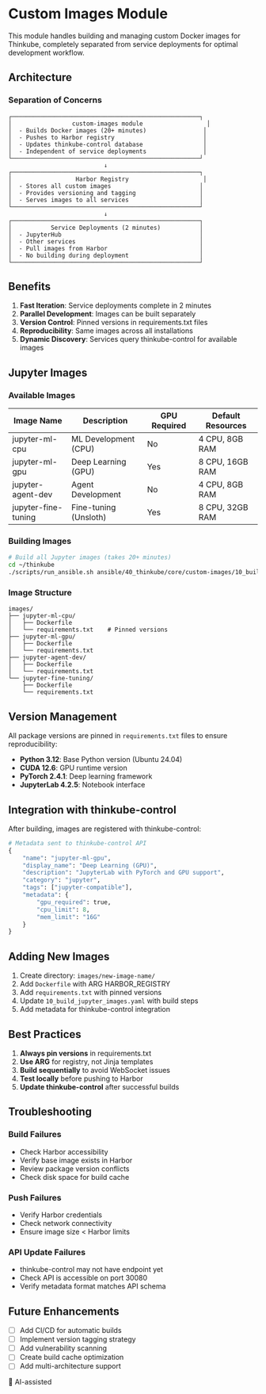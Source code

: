# Custom Images Module

This module handles building and managing custom Docker images for Thinkube, completely separated from service deployments for optimal development workflow.

## Architecture

### Separation of Concerns

```
┌─────────────────────────────────────────────────────┐
│                 custom-images module                  │
│  - Builds Docker images (20+ minutes)                │
│  - Pushes to Harbor registry                         │
│  - Updates thinkube-control database                 │
│  - Independent of service deployments                │
└─────────────────────────────────────────────────────┘
                           ↓
┌─────────────────────────────────────────────────────┐
│                  Harbor Registry                     │
│  - Stores all custom images                         │
│  - Provides versioning and tagging                  │
│  - Serves images to all services                    │
└─────────────────────────────────────────────────────┘
                           ↓
┌─────────────────────────────────────────────────────┐
│           Service Deployments (2 minutes)           │
│  - JupyterHub                                       │
│  - Other services                                   │
│  - Pull images from Harbor                          │
│  - No building during deployment                    │
└─────────────────────────────────────────────────────┘
```

## Benefits

1. **Fast Iteration**: Service deployments complete in 2 minutes
2. **Parallel Development**: Images can be built separately
3. **Version Control**: Pinned versions in requirements.txt files
4. **Reproducibility**: Same images across all installations
5. **Dynamic Discovery**: Services query thinkube-control for available images

## Jupyter Images

### Available Images

| Image Name | Description | GPU Required | Default Resources |
|------------|-------------|--------------|-------------------|
| jupyter-ml-cpu | ML Development (CPU) | No | 4 CPU, 8GB RAM |
| jupyter-ml-gpu | Deep Learning (GPU) | Yes | 8 CPU, 16GB RAM |
| jupyter-agent-dev | Agent Development | No | 4 CPU, 8GB RAM |
| jupyter-fine-tuning | Fine-tuning (Unsloth) | Yes | 8 CPU, 32GB RAM |

### Building Images

```bash
# Build all Jupyter images (takes 20+ minutes)
cd ~/thinkube
./scripts/run_ansible.sh ansible/40_thinkube/core/custom-images/10_build_jupyter_images.yaml
```

### Image Structure

```
images/
├── jupyter-ml-cpu/
│   ├── Dockerfile
│   └── requirements.txt    # Pinned versions
├── jupyter-ml-gpu/
│   ├── Dockerfile
│   └── requirements.txt
├── jupyter-agent-dev/
│   ├── Dockerfile
│   └── requirements.txt
└── jupyter-fine-tuning/
    ├── Dockerfile
    └── requirements.txt
```

## Version Management

All package versions are pinned in `requirements.txt` files to ensure reproducibility:

- **Python 3.12**: Base Python version (Ubuntu 24.04)
- **CUDA 12.6**: GPU runtime version
- **PyTorch 2.4.1**: Deep learning framework
- **JupyterLab 4.2.5**: Notebook interface

## Integration with thinkube-control

After building, images are registered with thinkube-control:

```python
# Metadata sent to thinkube-control API
{
    "name": "jupyter-ml-gpu",
    "display_name": "Deep Learning (GPU)",
    "description": "JupyterLab with PyTorch and GPU support",
    "category": "jupyter",
    "tags": ["jupyter-compatible"],
    "metadata": {
        "gpu_required": true,
        "cpu_limit": 8,
        "mem_limit": "16G"
    }
}
```

## Adding New Images

1. Create directory: `images/new-image-name/`
2. Add `Dockerfile` with ARG HARBOR_REGISTRY
3. Add `requirements.txt` with pinned versions
4. Update `10_build_jupyter_images.yaml` with build steps
5. Add metadata for thinkube-control integration

## Best Practices

1. **Always pin versions** in requirements.txt
2. **Use ARG** for registry, not Jinja templates
3. **Build sequentially** to avoid WebSocket issues
4. **Test locally** before pushing to Harbor
5. **Update thinkube-control** after successful builds

## Troubleshooting

### Build Failures

- Check Harbor accessibility
- Verify base image exists in Harbor
- Review package version conflicts
- Check disk space for build cache

### Push Failures

- Verify Harbor credentials
- Check network connectivity
- Ensure image size < Harbor limits

### API Update Failures

- thinkube-control may not have endpoint yet
- Check API is accessible on port 30080
- Verify metadata format matches API schema

## Future Enhancements

- [ ] Add CI/CD for automatic builds
- [ ] Implement version tagging strategy
- [ ] Add vulnerability scanning
- [ ] Create build cache optimization
- [ ] Add multi-architecture support

🤖 AI-assisted